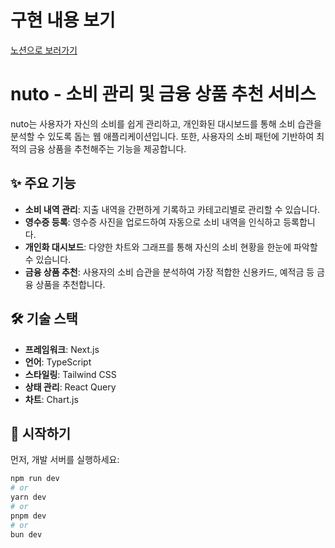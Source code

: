 # 구현 내용 보기
<a href="https://www.notion.so/ruraeru/nuto-24e575003f8f80f2a299efebfbd12c5a?source=copy_link">노션으로 보러가기</a>
# nuto - 소비 관리 및 금융 상품 추천 서비스

nuto는 사용자가 자신의 소비를 쉽게 관리하고, 개인화된 대시보드를 통해 소비 습관을 분석할 수 있도록 돕는 웹 애플리케이션입니다. 또한, 사용자의 소비 패턴에 기반하여 최적의 금융 상품을 추천해주는 기능을 제공합니다.

## ✨ 주요 기능

- **소비 내역 관리**: 지출 내역을 간편하게 기록하고 카테고리별로 관리할 수 있습니다.
- **영수증 등록**: 영수증 사진을 업로드하여 자동으로 소비 내역을 인식하고 등록합니다.
- **개인화 대시보드**: 다양한 차트와 그래프를 통해 자신의 소비 현황을 한눈에 파악할 수 있습니다.
- **금융 상품 추천**: 사용자의 소비 습관을 분석하여 가장 적합한 신용카드, 예적금 등 금융 상품을 추천합니다.

## 🛠️ 기술 스택

- **프레임워크**: Next.js
- **언어**: TypeScript
- **스타일링**: Tailwind CSS
- **상태 관리**: React Query
- **차트**: Chart.js

## 🚀 시작하기

먼저, 개발 서버를 실행하세요:

```bash
npm run dev
# or
yarn dev
# or
pnpm dev
# or
bun dev
```
